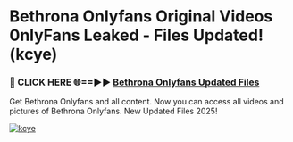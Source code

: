 # Bethrona Onlyfans Original Videos 0nlyFans Leaked - Files Updated! (kcye)

<h3>🔴 CLICK HERE 🌐==►► <a href="https://tinyurl.com/ehrbuxhb" rel="nofollow">Bethrona Onlyfans Updated Files</a></h3>

Get Bethrona Onlyfans and all content. Now you can access all videos and pictures of Bethrona Onlyfans. New Updated Files 2025!

[![kcye](https://i.imgur.com/lVYEuWS.gif)](https://tinyurl.com/ehrbuxhb)

